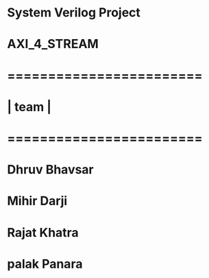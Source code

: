 # System Verilog Project
# AXI_4_STREAM 

# ========================
# |        team          |
# ========================

# Dhruv Bhavsar
# Mihir Darji
# Rajat Khatra
# palak Panara
